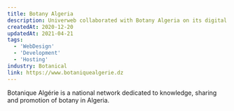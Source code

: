 ```yaml
---
title: Botany Algeria
description: Univerweb collaborated with Botany Algeria on its digital presence. We created the website and we provide hosting.
createdAt: 2020-12-20
updatedAt: 2021-04-21
tags:
  - 'WebDesign'
  - 'Development'
  - 'Hosting'
industry: Botanical
link: https://www.botaniquealgerie.dz
---
```


Botanique Algérie is a national network dedicated to knowledge, sharing and promotion of botany in Algeria.
